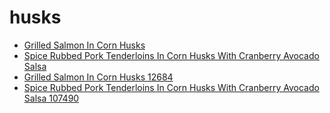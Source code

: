 # husks

 * [Grilled Salmon In Corn Husks](../../index/g/grilled-salmon-in-corn-husks-12684.json)
 * [Spice Rubbed Pork Tenderloins In Corn Husks With Cranberry Avocado Salsa](../../index/s/spice-rubbed-pork-tenderloins-in-corn-husks-with-cranberry-avocado-salsa-107490.json)
 * [Grilled Salmon In Corn Husks 12684](../../index/g/grilled-salmon-in-corn-husks-12684.json)
 * [Spice Rubbed Pork Tenderloins In Corn Husks With Cranberry Avocado Salsa 107490](../../index/s/spice-rubbed-pork-tenderloins-in-corn-husks-with-cranberry-avocado-salsa-107490.json)

